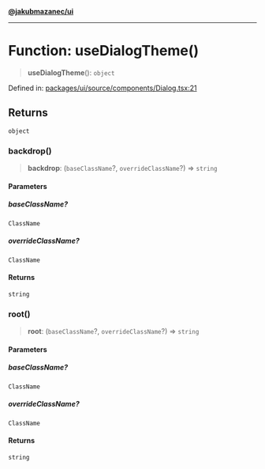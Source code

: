[**@jakubmazanec/ui**](../README.md)

---

# Function: useDialogTheme()

> **useDialogTheme**(): `object`

Defined in:
[packages/ui/source/components/Dialog.tsx:21](https://github.com/jakubmazanec/tools/blob/90a5050fae768000bb00b2044438762c3c8c0f98/packages/ui/source/components/Dialog.tsx#L21)

## Returns

`object`

### backdrop()

> **backdrop**: (`baseClassName`?, `overrideClassName`?) => `string`

#### Parameters

##### baseClassName?

`ClassName`

##### overrideClassName?

`ClassName`

#### Returns

`string`

### root()

> **root**: (`baseClassName`?, `overrideClassName`?) => `string`

#### Parameters

##### baseClassName?

`ClassName`

##### overrideClassName?

`ClassName`

#### Returns

`string`
